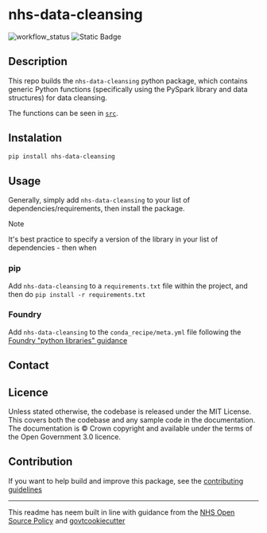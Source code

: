# nhs-data-cleansing
![workflow_status](https://github.com/github/SamHollings/nhs-foundry-common/workflows/main.yml/badge.svg?event=push) ![Static Badge](https://img.shields.io/badge/status-development-blue)

## Description
This repo builds the `nhs-data-cleansing` python package, which contains generic Python functions (specifically using the PySpark library and data structures) for data cleansing. 

The functions can be seen in [`src`](src).

## Instalation
```bash
pip install nhs-data-cleansing
```

## Usage
Generally, simply add `nhs-data-cleansing` to your list of dependencies/requirements, then install the package.

> [!NOTE]
> It's best practice to specify a version of the library in your list of dependencies - then when 

### pip
Add `nhs-data-cleansing` to a `requirements.txt` file within the project, and then do `pip install -r requirements.txt`

### Foundry
Add `nhs-data-cleansing` to the `conda_recipe/meta.yml` file following the [Foundry "python libraries" guidance](https://www.palantir.com/docs/foundry/transforms-python/use-python-libraries)

## Contact
<add contact email address>

## Licence
Unless stated otherwise, the codebase is released under the MIT License. This covers both the codebase and any sample code in the documentation. The documentation is © Crown copyright and available under the terms of the Open Government 3.0 licence.

## Contribution
If you want to help build and improve this package, see the [contributing guidelines](CONTRIBUTE.md) 

---
This readme has neem built in line with guidance from the [NHS Open Source Policy](https://github.com/nhsx/open-source-policy/blob/main/open-source-policy.md#b-readmes) and [govtcookiecutter](https://github.com/best-practice-and-impact/govcookiecutter/tree/main)
